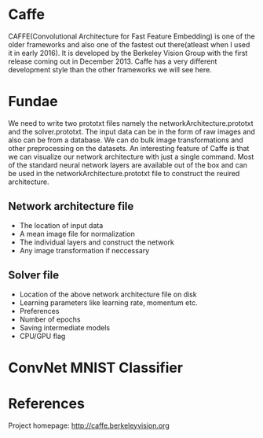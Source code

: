 # Caffe

CAFFE(Convolutional Architecture for Fast Feature Embedding) is one of the older frameworks and also one of the fastest out there(atleast when I used it in early 2016). It is developed by the Berkeley Vision Group with the first release coming out in December 2013. Caffe has a very different development style than the other frameworks we will see here.


# Fundae
We need to write two prototxt files namely the networkArchitecture.prototxt and the solver.prototxt. The input data can be in the form of raw images and also can be from a database. We can do bulk image transformations and other preprocessing on the datasets. An interesting feature of Caffe is that we can visualize our network architecture with just a single command. Most of the standard neural network layers are available out of the box and can be used in the networkArchitecture.prototxt file to construct the reuired architecture.

## Network architecture file
- The location of input data
- A mean image file for normalization
- The individual layers and construct the network
- Any image transformation if neccessary

## Solver file
- Location of the above network architecture file on disk
- Learning parameters like learning rate, momentum etc.
- Preferences
- Number of epochs
- Saving intermediate models
- CPU/GPU flag

# ConvNet MNIST Classifier



# References
Project homepage: http://caffe.berkeleyvision.org